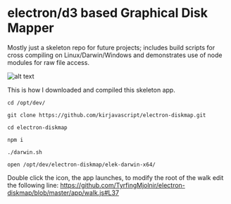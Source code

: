 # electron/d3 based Graphical Disk Mapper

Mostly just a skeleton repo for future projects; includes build scripts for cross compiling on Linux/Darwin/Windows and demonstrates use of node modules for raw file access.

![alt text](gdm.gif)

This is how I downloaded and compiled this skeleton app.

`cd /opt/dev/`

`git clone https://github.com/kirjavascript/electron-diskmap.git`

`cd electron-diskmap`

`npm i`

`./darwin.sh`

`open /opt/dev/electron-diskmap/elek-darwin-x64/`

Double click the icon, the app launches, to modify the root of the walk edit the following line: https://github.com/TyrfingMjolnir/electron-diskmap/blob/master/app/walk.js#L37
